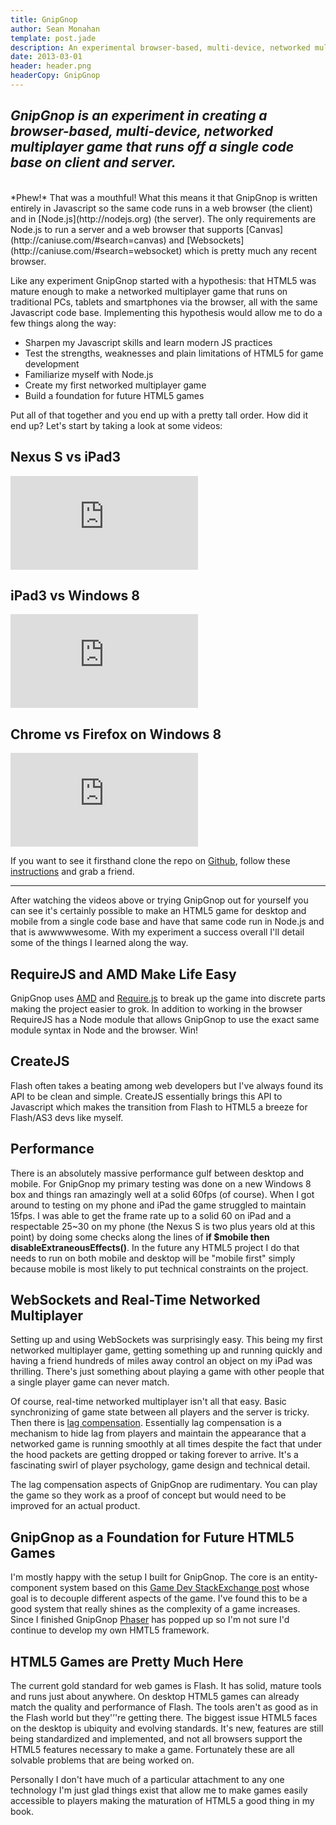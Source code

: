 ```yaml
---
title: GnipGnop
author: Sean Monahan
template: post.jade
description: An experimental browser-based, multi-device, networked multiplayer game written in Javascript.
date: 2013-03-01
header: header.png
headerCopy: GnipGnop
---
```


## *GnipGnop is an experiment in creating a browser-based, multi-device, networked multiplayer game that runs off a single code base on client and server.*

<br/>
*Phew!* That was a mouthful! What this means it that GnipGnop is written entirely in Javascript so the same code runs in a web browser (the client) and in [Node.js](http://nodejs.org) (the server). The only requirements are Node.js to run a server and a web browser that supports [Canvas](http://caniuse.com/#search=canvas) and [Websockets](http://caniuse.com/#search=websocket) which is pretty much any recent browser.

Like any experiment GnipGnop started with a hypothesis: that HTML5 was mature enough to make a networked multiplayer game that runs on traditional PCs, tablets and smartphones via the browser, all with the same Javascript code base. Implementing this hypothesis would allow me to do a few things along the way:

* Sharpen my Javascript skills and learn modern JS practices
* Test the strengths, weaknesses and plain limitations of HTML5 for game development
* Familiarize myself with Node.js
* Create my first networked multiplayer game
* Build a foundation for future HTML5 games

Put all of that together and you end up with a pretty tall order. How did it end up? Let's start by taking a look at some videos:

## Nexus S vs iPad3

<article class="vid-wrapper">
<iframe class="youtube-embed" src="http://www.youtube.com/embed/AWLaD6l9Y1Y" frameborder="0" allowfullscreen></iframe>
</article>

## iPad3 vs Windows 8

<article class="vid-wrapper">
<iframe class="youtube-embed" src="http://www.youtube.com/embed/c-V03YYhq9s" frameborder="0" allowfullscreen></iframe>
</article>

## Chrome vs Firefox on Windows 8

<article class="vid-wrapper">
<iframe class="youtube-embed" src="http://www.youtube.com/embed/ttR3ciTY2Wk" frameborder="0" allowfullscreen></iframe>
</article>

If you want to see it firsthand clone the repo on [Github](https://github.com/NoobsArePeople2/GnipGnop), follow these [instructions](https://github.com/NoobsArePeople2/GnipGnop#installation) and grab a friend.

<hr/>

After watching the videos above or trying GnipGnop out for yourself you can see it's certainly possible to make an HTML5 game for desktop and mobile from a single code base and have that same code run in Node.js and that is awwwwwesome. With my experiment a success overall I'll detail some of the things I learned along the way.

## RequireJS and AMD Make Life Easy

GnipGnop uses [AMD](http://en.wikipedia.org/wiki/Asynchronous_module_definition) and [Require.js](http://requirejs.org/) to break up the game into discrete parts making the project easier to grok. In addition to working in the browser RequireJS has a Node module that allows GnipGnop to use the exact same module syntax in Node and the browser. Win!

## CreateJS

Flash often takes a beating among web developers but I've always found its API to be clean and simple. CreateJS essentially brings this API to Javascript which makes the transition from Flash to HTML5 a breeze for Flash/AS3 devs like myself.

## Performance

There is an absolutely massive performance gulf between desktop and mobile. For GnipGnop my primary testing was done on a new Windows 8 box and things ran amazingly well at a solid 60fps (of course). When I got around to testing on my phone and iPad the game struggled to maintain 15fps. I was able to get the frame rate up to a solid 60 on iPad and a respectable 25~30 on my phone (the Nexus S is two plus years old at this point) by doing some checks along the lines of __if $mobile then disableExtraneousEffects()__. In the future any HTML5 project I do that needs to run on both mobile and desktop will be "mobile first" simply because mobile is most likely to put technical constraints on the project.

## WebSockets and Real-Time Networked Multiplayer

Setting up and using WebSockets was surprisingly easy. This being my first networked multiplayer game, getting something up and running quickly and having a friend hundreds of miles away control an object on my iPad was thrilling. There's just something about playing a game with other people that a single player game can never match.

Of course, real-time networked multiplayer isn't all that easy. Basic synchronizing of game state between all players and the server is tricky. Then there is [lag compensation](https://developer.valvesoftware.com/wiki/Latency_Compensating_Methods_in_Client/Server_In-game_Protocol_Design_and_Optimization). Essentially lag compensation is a mechanism to hide lag from players and maintain the appearance that a networked game is running smoothly at all times despite the fact that under the hood packets are getting dropped or taking forever to arrive. It's a fascinating swirl of player psychology, game design and technical detail.

The lag compensation aspects of GnipGnop are rudimentary. You can play the game so they work as a proof of concept but would need to be improved for an actual product.

## GnipGnop as a Foundation for Future HTML5 Games

I'm mostly happy with the setup I built for GnipGnop. The core is an entity-component system based on this [Game Dev StackExchange post](http://gamedev.stackexchange.com/questions/31473/role-of-systems-in-entity-systems-architecture) whose goal is to decouple different aspects of the game. I've found this to be a good system that really shines as the complexity of a game increases. Since I finished GnipGnop [Phaser](https://github.com/photonstorm/phaser) has popped up so I'm not sure I'd continue to develop my own HMTL5 framework.

## HTML5 Games are Pretty Much Here

The current gold standard for web games is Flash. It has solid, mature tools and runs just about anywhere. On desktop HTML5 games can already match the quality and performance of Flash. The tools aren't as good as in the Flash world but they'’'re getting there. The biggest issue HTML5 faces on the desktop is ubiquity and evolving standards. It's new, features are still being standardized and implemented, and not all browsers support the HTML5 features necessary to make a game. Fortunately these are all solvable problems that are being worked on.

Personally I don't have much of a particular attachment to any one technology I'm just glad things exist that allow me to make games easily accessible to players making the maturation of HTML5 a good thing in my book.